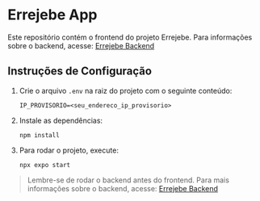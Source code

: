 # Errejebe App

Este repositório contém o frontend do projeto Errejebe. Para informações sobre o backend, acesse: [Errejebe Backend](https://github.com/pedrohfsilva/errejebe-backend)

## Instruções de Configuração

1. Crie o arquivo `.env` na raiz do projeto com o seguinte conteúdo:
    ```
    IP_PROVISORIO=<seu_endereco_ip_provisorio>
    ```

2. Instale as dependências:
    ```
    npm install
    ```

3. Para rodar o projeto, execute:
    ```
    npx expo start
    ```

> Lembre-se de rodar o backend antes do frontend. Para mais informações sobre o backend, acesse: [Errejebe Backend](https://github.com/pedrohfsilva/errejebe-backend)
